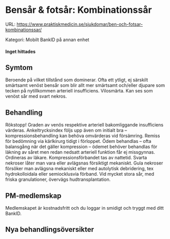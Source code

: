 # Bensår & fotsår: Kombinationssår

URL: https://www.praktiskmedicin.se/sjukdomar/ben-och-fotsar-kombinationssar/



Kategori: Mobilt BankID på annan enhet

#### Inget hittades

## Symtom

Beroende på vilket tillstånd som dominerar. Ofta ett ytligt, ej särskilt smärtsamt venöst bensår som blir allt mer smärtsamt och/eller djupare som tecken på nytillkommen arteriell insufficiens. Vilosmärta. Kan ses som venöst sår med svart nekros.

## Behandling

Rökstopp! Graden av venös respektive arteriell bakomliggande insufficiens värderas. Ankeltrycksindex följs upp även om initialt bra – kompressionsbehandling kan behöva omvärderas vid försämring. Remiss för bedömning via kärlkirurg tidigt i förloppet.
Ödem behandlas – ofta balansgång när det gäller kompression – ödemet behöver behandlas för läkning av såret men redan nedsatt arteriell funktion får ej missgynnas. Ordineras av läkare. Kompressionsförbandet tas av nattetid.
Svarta nekroser låter man vara eller avlägsnas försiktigt mekaniskt. Gula nekroser försöker man avlägsna mekaniskt eller med autolytisk debridering, tex hydrokolloidala eller semiocklusvia förband. Vid mycket stora sår, med friska granulationer, övervägs hudtransplantation.

## PM-medlemskap

Medlemskapet är kostnadsfritt och du loggar in smidigt och tryggt med ditt BankID.

## Nya behandlingsöversikter

